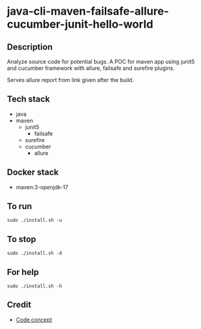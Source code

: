 # java-cli-maven-failsafe-allure-cucumber-junit-hello-world

## Description
Analyze source code for potential bugs.
A POC for maven app using junit5
and cucumber framework with
allure, failsafe and surefire plugins.

Serves allure report from link given
after the build.

## Tech stack
- java
- maven
  - junit5
	- failsafe
  - surefire
  - cucumber
	- allure

## Docker stack
- maven:3-openjdk-17

## To run
`sudo ./install.sh -u`

## To stop
`sudo ./install.sh -d`

## For help
`sudo ./install.sh -h`

## Credit
- [Code concept](https://stackoverflow.com/questions/67847818/maven-junit-5-cucumber-not-running-tests)
